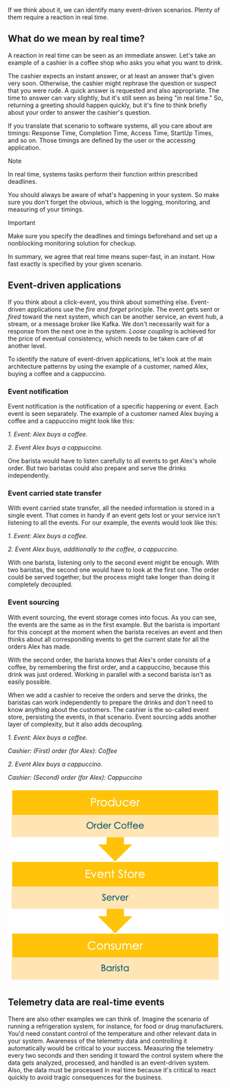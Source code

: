 If we think about it, we can identify many event-driven scenarios. Plenty of them require a reaction in real time.

## What do we mean by real time?

A reaction in real time can be seen as an immediate answer. Let's take an example of a cashier in a coffee shop who asks you what you want to drink.

The cashier expects an instant answer, or at least an answer that's given very soon. Otherwise, the cashier might rephrase the question or suspect that you were rude. A quick answer is requested and also appropriate. The time to answer can vary slightly, but it's still seen as being "in real time." So, returning a greeting should happen quickly, but it's fine to think briefly about your order to answer the cashier's question.

If you translate that scenario to software systems, all you care about are timings: Response Time, Completion Time, Access Time, StartUp Times, and so on. Those timings are defined by the user or the accessing application.

> [!NOTE]
> In real time, systems tasks perform their function within prescribed deadlines.

You should always be aware of what's happening in your system. So make sure you don't forget the obvious, which is the logging, monitoring, and measuring of your timings.

> [!IMPORTANT]
> Make sure you specify the deadlines and timings beforehand and set up a nonblocking monitoring solution for checkup.

In summary, we agree that real time means super-fast, in an instant. How fast exactly is specified by your given scenario.

## Event-driven applications

If you think about a click-event, you think about something else. Event-driven applications use the _fire and forget_ principle. The event gets sent or _fired_ toward the next system, which can be another service, an event hub, a stream, or a message broker like Kafka. We don't necessarily wait for a response from the next one in the system. _Loose coupling_ is achieved for the price of eventual consistency, which needs to be taken care of at another level.

To identify the nature of event-driven applications, let's look at the main architecture patterns by using the example of a customer, named Alex, buying a coffee and a cappuccino.

### Event notification

Event notification is the notification of a specific happening or event. Each event is seen separately. The example of a customer named Alex buying a coffee and a cappuccino might look like this:

_1. Event: Alex buys a coffee._

_2. Event Alex buys a cappuccino._

One barista would have to listen carefully to all events to get Alex's whole order. But two baristas could also prepare and serve the drinks independently.

### Event carried state transfer

With event carried state transfer, all the needed information is stored in a single event. That comes in handy if an event gets lost or your service isn't listening to all the events. For our example, the events would look like this:

_1. Event: Alex buys a coffee._

_2. Event Alex buys, additionally to the coffee, a cappuccino._

With one barista, listening only to the second event might be enough. With two baristas, the second one would have to look at the first one. The order could be served together, but the process might take longer than doing it completely decoupled.

### Event sourcing

With event sourcing, the event storage comes into focus. As you can see, the events are the same as in the first example. But the barista is important for this concept at the moment when the barista receives an event and then thinks about all corresponding events to get the current state for all the orders Alex has made.

With the second order, the barista knows that Alex's order consists of a coffee, by remembering the first order, and a cappuccino, because this drink was just ordered. Working in parallel with a second barista isn't as easily possible.

When we add a cashier to receive the orders and serve the drinks, the baristas can work independently to prepare the drinks and don't need to know anything about the customers. The cashier is the so-called event store, persisting the events, in that scenario. Event sourcing adds another layer of complexity, but it also adds decoupling.

_1. Event: Alex buys a coffee._

_Cashier: (First) order (for Alex): Coffee_

_2. Event Alex buys a cappuccino._

_Cashier: (Second) order (for Alex): Cappuccino_

![Visualization that shows event sourcing for buying a coffee.](../media/2-event-sourcing.png)

## Telemetry data are real-time events

There are also other examples we can think of. Imagine the scenario of running a refrigeration system, for instance, for food or drug manufacturers. You'd need constant control of the temperature and other relevant data in your system. Awareness of the telemetry data and controlling it automatically would be critical to your success. Measuring the telemetry every two seconds and then sending it toward the control system where the data gets analyzed, processed, and handled is an event-driven system. Also, the data must be processed in real time because it's critical to react quickly to avoid tragic consequences for the business.
